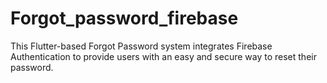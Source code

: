 # Forgot_password_firebase
This Flutter-based Forgot Password system integrates Firebase Authentication to provide users with an easy and secure way to reset their password. 
